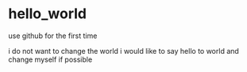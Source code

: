 # hello_world
use github for the first time

i do not want to change the world
i would like to say hello to world
and change myself if possible
